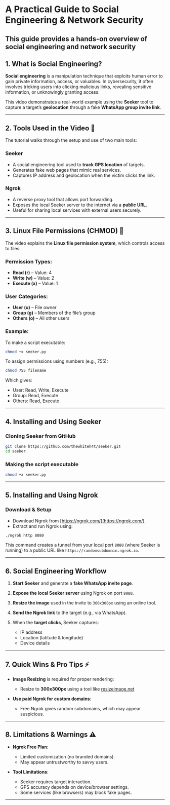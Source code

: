 # A Practical Guide to Social Engineering & Network Security

This guide provides a hands-on overview of **social engineering** and **network security**
---

## 1. What is Social Engineering?

**Social engineering** is a manipulation technique that exploits human error to gain private information, access, or valuables. In cybersecurity, it often involves tricking users into clicking malicious links, revealing sensitive information, or unknowingly granting access.

This video demonstrates a real-world example using the **Seeker** tool to capture a target’s **geolocation** through a fake **WhatsApp group invite link**.

---

## 2. Tools Used in the Video 🧰

The tutorial walks through the setup and use of two main tools:

### Seeker

* A social engineering tool used to **track GPS location** of targets.
* Generates fake web pages that mimic real services.
* Captures IP address and geolocation when the victim clicks the link.

### Ngrok

* A reverse proxy tool that allows port forwarding.
* Exposes the local Seeker server to the internet via a **public URL**.
* Useful for sharing local services with external users securely.

---

## 3. Linux File Permissions (CHMOD) 📂

The video explains the **Linux file permission system**, which controls access to files:

### Permission Types:

* **Read (r)** – Value: 4
* **Write (w)** – Value: 2
* **Execute (x)** – Value: 1

### User Categories:

* **User (u)** – File owner
* **Group (g)** – Members of the file’s group
* **Others (o)** – All other users

### Example:

To make a script executable:

```bash
chmod +x seeker.py
```

To assign permissions using numbers (e.g., 755):

```bash
chmod 755 filename
```

Which gives:

* User: Read, Write, Execute
* Group: Read, Execute
* Others: Read, Execute

---

## 4. Installing and Using Seeker

### Cloning Seeker from GitHub

```bash
git clone https://github.com/thewhiteh4t/seeker.git
cd seeker
```

### Making the script executable

```bash
chmod +x seeker.py
```

---

## 5. Installing and Using Ngrok

### Download & Setup

* Download Ngrok from [https://ngrok.com/](https://ngrok.com/)
* Extract and run Ngrok using:

```bash
./ngrok http 8080
```

This command creates a tunnel from your local port `8080` (where Seeker is running) to a public URL like `https://randomsubdomain.ngrok.io`.

---

## 6. Social Engineering Workflow

1. **Start Seeker** and generate a **fake WhatsApp invite page**.
2. **Expose the local Seeker server** using Ngrok on port `8080`.
3. **Resize the image** used in the invite to `300x300px` using an online tool.
4. **Send the Ngrok link** to the target (e.g., via WhatsApp).
5. When the **target clicks**, Seeker captures:

   * IP address
   * Location (latitude & longitude)
   * Device details

---

## 7. Quick Wins & Pro Tips ⚡

* **Image Resizing** is required for proper rendering:

  * Resize to **300x300px** using a tool like [resizeimage.net](https://resizeimage.net)
* **Use paid Ngrok for custom domains**:

  * Free Ngrok gives random subdomains, which may appear suspicious.

---

## 8. Limitations & Warnings ⚠️

* **Ngrok Free Plan**:

  * Limited customization (no branded domains).
  * May appear untrustworthy to savvy users.

* **Tool Limitations**:

  * Seeker requires target interaction.
  * GPS accuracy depends on device/browser settings.
  * Some services (like browsers) may block fake pages.
---
